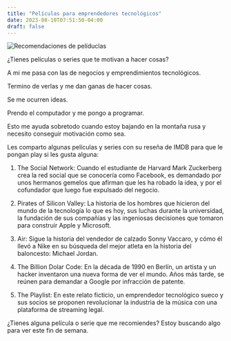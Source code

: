 ```yaml
---
title: "Películas para emprendedores tecnológicos"
date: 2023-08-10T07:51:50-04:00
draft: false
---
```

![Recomendaciones de pelíduclas](../img/movies-for-entrepreneurs.jpeg)

¿Tienes películas o series que te motivan a hacer cosas?

A mi me pasa con las de negocios y emprendimientos tecnológicos.

Termino de verlas y me dan ganas de hacer cosas.

Se me ocurren ideas.

Prendo el computador y me pongo a programar.

Esto me ayuda sobretodo cuando estoy bajando en la montaña rusa y necesito conseguir motivación como sea.

Les comparto algunas películas y series con su reseña de IMDB para que le pongan play si les gusta alguna:

1. The Social Network: Cuando el estudiante de Harvard Mark Zuckerberg crea la red social que se conocería como Facebook, es demandado por unos hermanos gemelos que afirman que les ha robado la idea, y por el cofundador que luego fue expulsado del negocio.

2. Pirates of Silicon Valley: La historia de los hombres que hicieron del mundo de la tecnología lo que es hoy, sus luchas durante la universidad, la fundación de sus compañías y las ingeniosas decisiones que tomaron para construir Apple y Microsoft.

3. Air: Sigue la historia del vendedor de calzado Sonny Vaccaro, y cómo él llevó a Nike en su búsqueda del mejor atleta en la historia del baloncesto: Michael Jordan.

4. The Billion Dolar Code: En la década de 1990 en Berlín, un artista y un hacker inventaron una nueva forma de ver el mundo. Años más tarde, se reúnen para demandar a Google por infracción de patente.

5. The Playlist: En este relato ficticio, un emprendedor tecnológico sueco y sus socios se proponen revolucionar la industria de la música con una plataforma de streaming legal.

¿Tienes alguna película o serie que me recomiendes? Estoy buscando algo para ver este fin de semana.
